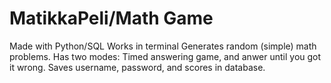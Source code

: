 # MatikkaPeli/Math Game

Made with Python/SQL
Works in terminal
Generates random (simple) math problems.
Has two modes: Timed answering game, and anwer until you got it wrong.
Saves username, password, and scores in database.
